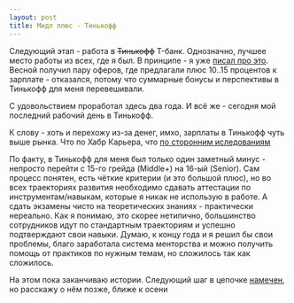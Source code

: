 ```yaml
---
layout: post
title: Мидл плюс - Тинькофф
---
```


Следующий этап - работа в ~~Тинькофф~~ T-банк. Однозначно, лучшее место работы из всех, где я был. В принципе - я уже [писал про это](https://sergushenkov.github.io/job-in-tinkoff/). Весной получил пару оферов, где предлагали плюс 10..15 процентов к зарплате - отказался, потому что суммарные бонусы и перспективы в Тинькофф для меня перевешивали.

С удовольствием проработал здесь два года. И всё же - сегодня мой последний рабочий день в Тинькофф.

К слову - хоть и перехожу из-за денег, имхо, зарплаты в Тинькофф чуть выше рынка. Что по Хабр Карьера, что [по сторонним иследованиям](https://sergushenkov.github.io/job-for-de/) 

По факту, в Тинькофф для меня был только один заметный минус - непросто перейти с 15-го грейда (Middle+) на 16-ый (Senior). Сам процесс понятен, есть чёткие критерии (и это большой плюс), но во всех траекториях развития необходимо сдавать аттестации по инструментам/навыкам, которые я никак не использую в работе. А сдать экзамены чисто на теоретических знаниях - практически нереально. Как я понимаю, это скорее нетипично, большинство сотрудников идут по стандартным траекториям и успешно подтверждают свои навыки. Думаю, к концу года и я решил бы свои проблемы, благо заработала система менторства и можно получить помощь от практиков по нужным темам, но сложилось так как сложилось. 

На этом пока заканчиваю истории. Следующий шаг в цепочке [намечен](https://sergushenkov.github.io/new-offer/), но расскажу о нём позже, ближе к осени

